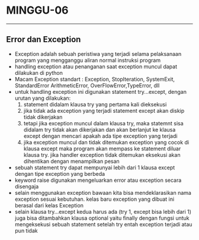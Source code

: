 # MINGGU-06 #
- - - -

## Error dan Exception ##

* Exception adalah sebuah peristiwa yang terjadi selama pelaksanaan program yang mengganggu aliran normal instruksi program 
* handling exception atau penanganan saat exception muncul dapat dilakukan di python
* Macam Exception standart : Exception, StopIteration, SystemExit, StandardError ArithmeticError, OverFlowError,TypeError, dll
* untuk handling exception ini digunakan statement try...except, dengan urutan yang dilakukan:
    1. statement didalam klausa try yang pertama kali dieksekusi 
    2. jika tidak ada exception yang terjadi statement except akan diskip tidak dikerjakan
    3. tetapi jika exception muncul dalam klausa try, maka statemnt sisa didalam try tidak akan dikerjakan dan akan berlanjut ke klausa except dengan mencari apakah ada tipe exception yang terjadi
    4. jika exception muncul dan tidak ditemukan exception yang cocok di klausa except maka program akan mempass ke statement diluar klausa try. jika handler exception tidak ditemukan eksekusi akan dihentikan dengan menampilkan pesan
* sebuah statement try dapat mempunyai lebih dari 1 klausa except dengan tipe exception yang berbeda
* keyword raise digunakan mengeluarkan error atau exception secara disengaja
* selain menggunakan exception bawaan kita bisa mendeklarasikan nama exception sesuai kebutuhan. kelas baru exception yang dibuat ini berasal dari kelas Exception
* selain klausa try...except kedua harus ada (try 1, except bisa lebih dari 1) juga bisa ditambahkan klausa optional yaitu finally dengan fungsi untuk mengeksekusi sebuah statement setelah try entah exception terjadi atau pun tidak 